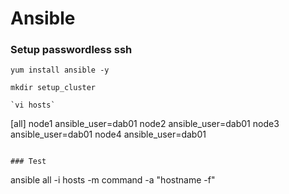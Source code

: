 # Ansible 
### Setup passwordless ssh

```
yum install ansible -y

mkdir setup_cluster

`vi hosts`

```
[all]
node1 ansible_user=dab01
node2 ansible_user=dab01
node3 ansible_user=dab01
node4 ansible_user=dab01
```

### Test
```
ansible all -i hosts -m command -a "hostname -f"
```
